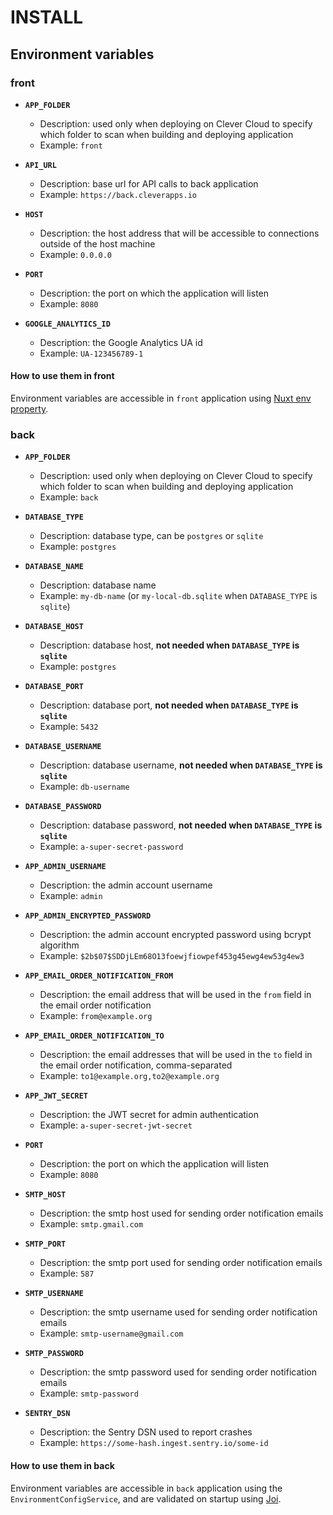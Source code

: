 # INSTALL

## Environment variables

### front

  * __`APP_FOLDER`__
    * Description: used only when deploying on Clever Cloud to specify which folder to scan when building and deploying application
    * Example: `front`

  * __`API_URL`__
    * Description: base url for API calls to back application 
    * Example: `https://back.cleverapps.io`

  * __`HOST`__
    * Description: the host address that will be accessible to connections outside of the host machine 
    * Example: `0.0.0.0`

  * __`PORT`__
    * Description: the port on which the application will listen
    * Example: `8080`

  * __`GOOGLE_ANALYTICS_ID`__
    * Description: the Google Analytics UA id
    * Example: `UA-123456789-1`

#### How to use them in front
Environment variables are accessible in `front` application using [Nuxt env property](https://nuxtjs.org/api/configuration-env/).

### back

  * __`APP_FOLDER`__
    * Description: used only when deploying on Clever Cloud to specify which folder to scan when building and deploying application
    * Example: `back`

  * __`DATABASE_TYPE`__
    * Description: database type, can be `postgres` or `sqlite`
    * Example: `postgres`

  * __`DATABASE_NAME`__
    * Description: database name
    * Example: `my-db-name` (or `my-local-db.sqlite` when `DATABASE_TYPE` is `sqlite`)

  * __`DATABASE_HOST`__
    * Description: database host, **not needed when `DATABASE_TYPE` is `sqlite`**
    * Example: `postgres`

  * __`DATABASE_PORT`__
    * Description: database port, **not needed when `DATABASE_TYPE` is `sqlite`**
    * Example: `5432`

  * __`DATABASE_USERNAME`__
    * Description: database username, **not needed when `DATABASE_TYPE` is `sqlite`**
    * Example: `db-username`

  * __`DATABASE_PASSWORD`__
    * Description: database password, **not needed when `DATABASE_TYPE` is `sqlite`**
    * Example: `a-super-secret-password`

  * __`APP_ADMIN_USERNAME`__
    * Description: the admin account username
    * Example: `admin`

  * __`APP_ADMIN_ENCRYPTED_PASSWORD`__
    * Description: the admin account encrypted password using bcrypt algorithm
    * Example: `$2b$07$SDDjLEm68O13foewjfiowpef453g45ewg4ew53g4ew3`

  * __`APP_EMAIL_ORDER_NOTIFICATION_FROM`__
    * Description: the email address that will be used in the `from` field in the email order notification  
    * Example: `from@example.org`

  * __`APP_EMAIL_ORDER_NOTIFICATION_TO`__
    * Description: the email addresses that will be used in the `to` field in the email order notification, comma-separated  
    * Example: `to1@example.org,to2@example.org`

  * __`APP_JWT_SECRET`__
    * Description: the JWT secret for admin authentication  
    * Example: `a-super-secret-jwt-secret`

  * __`PORT`__
    * Description: the port on which the application will listen
    * Example: `8080`

  * __`SMTP_HOST`__
    * Description: the smtp host used for sending order notification emails
    * Example: `smtp.gmail.com`

  * __`SMTP_PORT`__
    * Description: the smtp port used for sending order notification emails
    * Example: `587`

  * __`SMTP_USERNAME`__
    * Description: the smtp username used for sending order notification emails
    * Example: `smtp-username@gmail.com`

  * __`SMTP_PASSWORD`__
    * Description: the smtp password used for sending order notification emails
    * Example: `smtp-password`

  * __`SENTRY_DSN`__
    * Description: the Sentry DSN used to report crashes 
    * Example: `https://some-hash.ingest.sentry.io/some-id`

#### How to use them in back
Environment variables are accessible in `back` application using the `EnvironmentConfigService`, and are validated on startup using [Joi](https://github.com/hapijs/joi).
